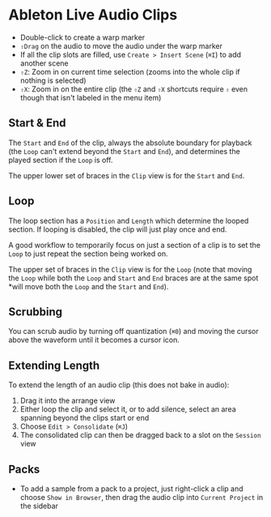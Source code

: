 # Ableton Live Audio Clips

- Double-click to create a warp marker
- `⇧Drag` on the audio to move the audio under the warp marker
- If all the clip slots are filled, use `Create > Insert Scene` (`⌘I`) to add another scene
- `⇧Z`: Zoom in on current time selection (zooms into the whole clip if nothing is selected)
- `⇧X`: Zoom in on the entire clip (the `⇧Z` and `⇧X` shortcuts require `⇧` even though that isn't labeled in the menu item)

## Start & End

The `Start` and `End` of the clip, always the absolute boundary for playback (the `Loop` can't extend beyond the `Start` and `End`), and determines the played section if the `Loop` is off.

The upper lower set of braces in the `Clip` view is for the `Start` and `End`.

## Loop

The loop section has a `Position` and `Length` which determine the looped section. If looping is disabled, the clip will just play once and end.

A good workflow to temporarily focus on just a section of a clip is to set the `Loop` to just repeat the section being worked on.

The upper set of braces in the `Clip` view is for the `Loop` (note that moving the `Loop` while both the `Loop` and `Start` and `End` braces are at the same spot *will move both the `Loop` and the `Start` and `End`).

## Scrubbing

You can scrub audio by turning off quantization (`⌘0`) and moving the cursor above the waveform until it becomes a cursor icon.

## Extending Length

To extend the length of an audio clip (this does not bake in audio):

1. Drag it into the arrange view
2. Either loop the clip and select it, or to add silence, select an area spanning beyond the clips start or end
3. Choose `Edit > Consolidate` (`⌘J`)
4. The consolidated clip can then be dragged back to a slot on the `Session` view

## Packs

- To add a sample from a pack to a project, just right-click a clip and choose `Show in Browser`, then drag the audio clip into `Current Project` in the sidebar
